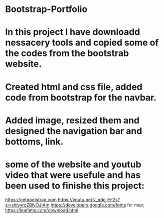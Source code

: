 # Bootstrap-Portfolio
# In this project I have downloadd nessacery tools and copied some of the codes from the bootstrab website.
# Created html and css file,  added code from bootstrap for the navbar. 
# Added image, resized them and designed the navigation bar and bottoms, link.
# some of the website and youtub video that  were usefule and has been used to finishe this project:
https://getbootstrap.com
https://youtu.be/N_qdcjlH-2s?si=shiyyroZBlyOJIAm
https://developers.google.com/fonts
for map; https://leafletjs.com/download.html
